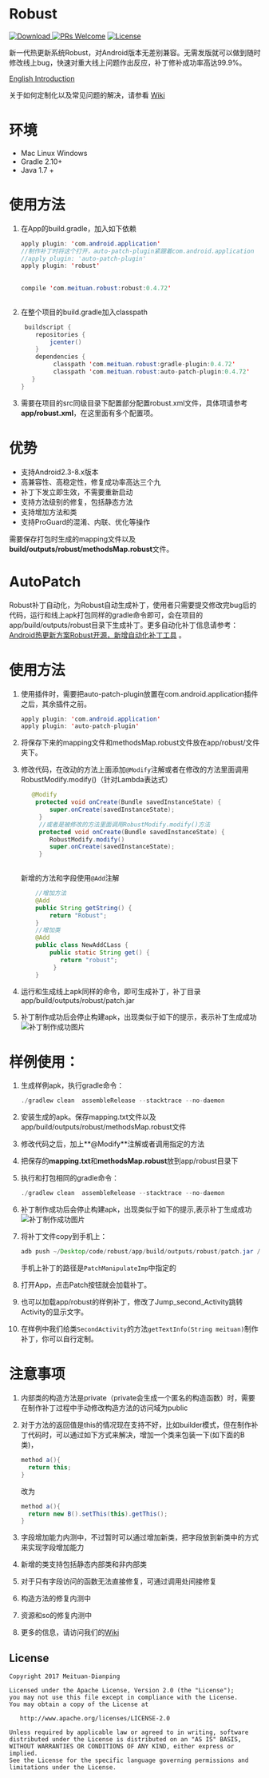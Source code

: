 
# Robust
 [![Download](https://api.bintray.com/packages/meituan/maven/com.meituan.robust%3Apatch/images/download.svg?version=0.4.72) ](https://bintray.com/meituan/maven/com.meituan.robust%3Apatch/0.4.72/link)
 [![PRs Welcome](https://img.shields.io/badge/PRs-welcome-brightgreen.svg)](https://github.com/Meituan-Dianping/Robust/pulls)
 [![License](https://img.shields.io/badge/License-Apache%202.0-blue.svg)](https://raw.githubusercontent.com/Meituan-Dianping/Robust/master/LICENSE)  


 新一代热更新系统Robust，对Android版本无差别兼容。无需发版就可以做到随时修改线上bug，快速对重大线上问题作出反应，补丁修补成功率高达99.9%。
 
 [English Introduction](README.md)
 
  关于如何定制化以及常见问题的解决，请参看 [Wiki](https://github.com/Meituan-Dianping/Robust/wiki)
 
# 环境

 * Mac Linux Windows
 * Gradle 2.10+ 
 * Java 1.7 +

# 使用方法
  
 1. 在App的build.gradle，加入如下依赖

	```java
	apply plugin: 'com.android.application'
	//制作补丁时将这个打开，auto-patch-plugin紧跟着com.android.application
	//apply plugin: 'auto-patch-plugin'
	apply plugin: 'robust'
		
		
	compile 'com.meituan.robust:robust:0.4.72'
		
	```
 2. 在整个项目的build.gradle加入classpath
 
	```java
	 buildscript {
	    repositories {
	        jcenter()
	    }
	    dependencies {
	         classpath 'com.meituan.robust:gradle-plugin:0.4.72'
	         classpath 'com.meituan.robust:auto-patch-plugin:0.4.72'
	   }
	}
	```
3. 需要在项目的src同级目录下配置部分配置robust.xml文件，具体项请参考**app/robust.xml**，在这里面有多个配置项。
 
# 优势

* 支持Android2.3-8.x版本
* 高兼容性、高稳定性，修复成功率高达三个九
* 补丁下发立即生效，不需要重新启动
* 支持方法级别的修复，包括静态方法
* 支持增加方法和类
* 支持ProGuard的混淆、内联、优化等操作

需要保存打包时生成的mapping文件以及**build/outputs/robust/methodsMap.robust**文件。

# AutoPatch
 
 
Robust补丁自动化，为Robust自动生成补丁，使用者只需要提交修改完bug后的代码，运行和线上apk打包同样的gradle命令即可，会在项目的app/build/outputs/robust目录下生成补丁。更多自动化补丁信息请参考：[Android热更新方案Robust开源，新增自动化补丁工具](http://tech.meituan.com/android_autopatch.html) 。

# 使用方法

1. 使用插件时，需要把auto-patch-plugin放置在com.android.application插件之后，其余插件之前。

	```java
	apply plugin: 'com.android.application'
	apply plugin: 'auto-patch-plugin'
	```
2. 将保存下来的mapping文件和methodsMap.robust文件放在app/robust/文件夹下。

3. 修改代码，在改动的方法上面添加```@Modify```注解或者在修改的方法里面调用RobustModify.modify()（针对Lambda表达式）
	
	```java
	   @Modify
	    protected void onCreate(Bundle savedInstanceState) {
	        super.onCreate(savedInstanceState);
	     }
	     //或者是被修改的方法里面调用RobustModify.modify()方法
	     protected void onCreate(Bundle savedInstanceState) {
	        RobustModify.modify()
	        super.onCreate(savedInstanceState);
	     }
	     
	```
	
	新增的方法和字段使用`@Add`注解
		
	```java
	    //增加方法
	    @Add
	    public String getString() {
	        return "Robust";
	    }
	    //增加类
	    @Add
	    public class NewAddCLass {
	        public static String get() {
	           return "robust";
	         }
	    }
	```
4. 运行和生成线上apk同样的命令，即可生成补丁，补丁目录app/build/outputs/robust/patch.jar
5. 补丁制作成功后会停止构建apk，出现类似于如下的提示，表示补丁生成成功
![补丁制作成功图片](images/patchsuccess_cn.png)

# 样例使用：
1. 生成样例apk，执行gradle命令：

	```java
	./gradlew clean  assembleRelease --stacktrace --no-daemon
	```
2. 安装生成的apk。保存mapping.txt文件以及app/build/outputs/robust/methodsMap.robust文件
3. 修改代码之后，加上**@Modify**注解或者调用指定的方法
4. 把保存的**mapping.txt**和**methodsMap.robust**放到app/robust目录下
5. 执行和打包相同的gradle命令：
	
	```java
	./gradlew clean  assembleRelease --stacktrace --no-daemon
	```
5. 补丁制作成功后会停止构建apk，出现类似于如下的提示,表示补丁生成成功
![补丁制作成功图片](images/patchsuccess_cn.png)
7. 将补丁文件copy到手机上：

	```java
	adb push ~/Desktop/code/robust/app/build/outputs/robust/patch.jar /sdcard/robust/patch.jar
	```
	手机上补丁的路径是`PatchManipulateImp`中指定的
8. 打开App，点击Patch按钮就会加载补丁。
9. 也可以加载app/robust的样例补丁，修改了Jump_second_Activity跳转Activity的显示文字。
10. 在样例中我们给类```SecondActivity```的方法```getTextInfo(String meituan)```制作补丁，你可以自行定制。

# 注意事项

1. 内部类的构造方法是private（private会生成一个匿名的构造函数）时，需要在制作补丁过程中手动修改构造方法的访问域为public
2. 对于方法的返回值是this的情况现在支持不好，比如builder模式，但在制作补丁代码时，可以通过如下方式来解决，增加一个类来包装一下(如下面的B类)，

	```java
	method a(){
	  return this;
	}
	```
	改为
	
	```java
	method a(){
	  return new B().setThis(this).getThis();
	}
	```
3. 字段增加能力内测中，不过暂时可以通过增加新类，把字段放到新类中的方式来实现字段增加能力
4. 新增的类支持包括静态内部类和非内部类
5. 对于只有字段访问的函数无法直接修复，可通过调用处间接修复
6. 构造方法的修复内测中
7. 资源和so的修复内测中
8. 更多的信息，请访问我们的[Wiki](https://github.com/Meituan-Dianping/Robust/wiki)

## License

    Copyright 2017 Meituan-Dianping

    Licensed under the Apache License, Version 2.0 (the "License");
    you may not use this file except in compliance with the License.
    You may obtain a copy of the License at

       http://www.apache.org/licenses/LICENSE-2.0

    Unless required by applicable law or agreed to in writing, software
    distributed under the License is distributed on an "AS IS" BASIS,
    WITHOUT WARRANTIES OR CONDITIONS OF ANY KIND, either express or implied.
    See the License for the specific language governing permissions and
    limitations under the License.


